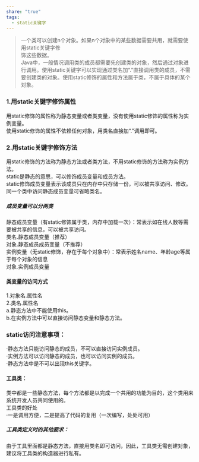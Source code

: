 ```yaml
---
share: "true"
tags:
  - static关键字
---
```

 >一个类可以创建n个对象。如果n个对象中的某些数据需要共用，就需要使用static关键字修  
 饰这些数据。  
 >Java中，一般情况调用类的成员都需要先创建类的对象，然后通过对象进行调用。使用static关键字可以实现通过类名加“.”直接调用类的成员，不需要创建类的对象。使用static修饰的属性和方法属于类，不属于具体的某个对象。  
### 1.用static关键字修饰属性  
 用static修饰的属性称为静态变量或者类变量，没有使用static修饰的属性称为实例变量。  
 使用static修饰的属性不依赖任何对象，用类名直接加“.”调用即可。  
### 2.用static关键字修饰方法  
 用static修饰的方法称为静态方法或者类方法，不用static修饰的方法称为实例方法。  
 static是静态的意思，可以修饰成员变量和成员方法。  
 static修饰成员变量表示该成员只在内存中只存储一份，可以被共享访问、修改。  
 同一个类中访问静态成员变量可省略类名。  
 ##### 成员变量可以分两类  
 静态成员变量（有static修饰属于类，内存中加载一次）：常表示如在线人数等需要被共享的信息，可以被共享访问。  
类名.静态成员变量（推荐）  
对象.静态成员成员变量（不推荐）  
实例变量（无static修饰，存在于每个对象中）：常表示姓名name、年龄age等属于每个对象的信息  
对象.实例成员变量  
#### 类变量的访问方式  
1.对象名.属性名  
2.类名.属性名  
a.静态方法中不能使用this。  
b.在实例方法中可以直接访问静态变量和静态方法。  
### static访问注意事项：  
·静态方法只能访问静态的成员，不可以直接访问实例成员。  
·实例方法可以访问静态的成员，也可以访问实例的成员。  
·静态方法中是不可以出现this关键字。  
#### 工具类：  
类中都是一些静态方法，每个方法都是以完成一个共用的功能为目的，这个类用来系统开发人员共同使用的。  
工具类的好处  
·一是调用方便，二是提高了代码的复用（一次编写，处处可用）  
##### 工具类定义时的其他要求：  
由于工具里面都是静态方法，直接用类名即可访问，因此，工具类无需创建对象，建议将工具类的构造器进行私有。
